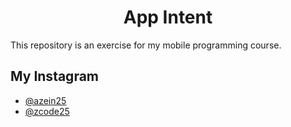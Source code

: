<h1 align="center">App Intent</h1>
This repository is an exercise for my mobile programming course.

## My Instagram
- [@azein25](https://www.instagram.com/azein25/) 
- [@zcode25](https://www.instagram.com/zcode25/)
